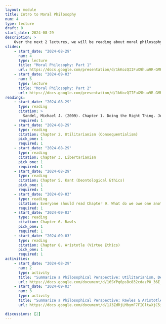 ```yaml
---
layout: module
title: Intro to Moral Philosophy
num: 4
type: lecture
draft: 0
start_date: 2024-08-29
description: >
    Over the next 2 lectures, we will be reading about moral philosophy, drawing from the Michael Sandel book, <em>Justice: What's the right thing to do?</em> There are many different ways to analyze moral dilemmas. By applying some of these ethical frameworks to real-world dilemmas, you will better understand the strengths and weaknesses of different approaches.
slides: 
    - start_date: "2024-08-29"
      num: 4
      type: lecture
      title: "Moral Philosophy: Part 1"
      url: https://docs.google.com/presentation/d/1kKozQIIFuX9huu9R-GMRXIL-D1i9lRcT/edit?usp=sharing&ouid=113376576186080604800&rtpof=true&sd=true
    - start_date: "2024-09-03"
      num: 5
      type: lecture
      title: "Moral Philosophy: Part 2"
      url: https://docs.google.com/presentation/d/1kKozQIIFuX9huu9R-GMRXIL-D1i9lRcT/edit?usp=sharing&ouid=113376576186080604800&rtpof=true&sd=true
readings: 
    - start_date: "2024-08-29"
      type: reading
      citation: >
        Sandel, Michael J. (2009). Chapter 1. Doing the Right Thing. Justice: What's the right thing to do?
      required: 1
    - start_date: "2024-08-29"
      type: reading
      citation: Chapter 2. Utilitarianism (Consequentialism)
      pick_one: 1
      required: 1
    - start_date: "2024-08-29"
      type: reading
      citation: Chapter 3. Libertarianism
      pick_one: 1
      required: 1
    - start_date: "2024-08-29"
      type: reading
      citation: Chapter 5. Kant (Deontological Ethics)
      pick_one: 1
      required: 1
    - start_date: "2024-09-03"
      type: reading
      citation: Everyone should read Chapter 9. What do we owe one another? (Sandel, 2009). 
      required: 1
    - start_date: "2024-09-03"
      type: reading
      citation: Chapter 6. Rawls
      pick_one: 1
      required: 1
    - start_date: "2024-09-03"
      type: reading
      citation: Chapter 8. Aristotle (Virtue Ethics)
      pick_one: 1
      required: 1
activities:
    - start_date: "2024-08-29"
      num: 2
      type: activity
      title: "Summarize a Philosophical Perspective: Utilitarianism, Deonological Ethics, and Libertarianism"
      url: https://docs.google.com/document/d/16SYPq6psBc832cdazPO_36E_n3tHEZXl/edit
    - start_date: "2024-09-03"
      num: 3
      type: activity
      title: "Summarize a Philosophical Perspective: Rawles & Aristotle"
      url: https://docs.google.com/document/d/1J3ZdRjLMbymF7FIGltwXjC5iM_OrLklt/edit?usp=sharing&ouid=113376576186080604800&rtpof=true&sd=true

discussions: [2]
---
```




